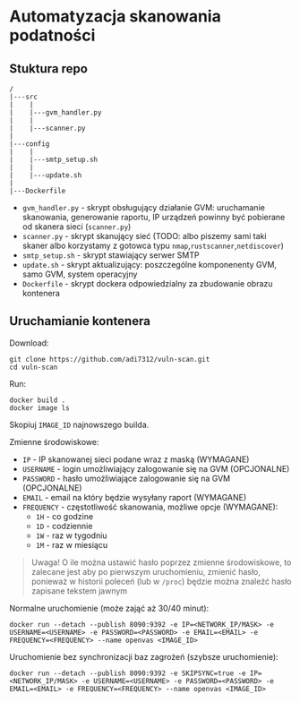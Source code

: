 # Automatyzacja skanowania podatności

## Stuktura repo

```
/
|---src
|    |
|    |---gvm_handler.py
|    |
|    |---scanner.py
|    
|---config
|    |
|    |---smtp_setup.sh
|    |
|    |---update.sh    
|
|---Dockerfile
```

* `gvm_handler.py` - skrypt obsługujący działanie GVM: uruchamanie skanowania, generowanie raportu, IP urządzeń powinny być pobierane od skanera sieci (`scanner.py`)
* `scanner.py` - skrypt skanujący sieć (TODO: albo piszemy sami taki skaner albo korzystamy z gotowca typu `nmap`,`rustscanner`,`netdiscover`)
* `smtp_setup.sh` - skrypt stawiający serwer SMTP
* `update.sh` - skrypt aktualizujący: poszczególne komponenenty GVM, samo GVM, system operacyjny
* `Dockerfile` - skrypt dockera odpowiedzialny za zbudowanie obrazu kontenera


## Uruchamianie kontenera

Download:
```
git clone https://github.com/adi7312/vuln-scan.git
cd vuln-scan
```

Run:

```
docker build .
docker image ls
```

Skopiuj `IMAGE_ID` najnowszego builda.

Zmienne środowiskowe:
* `IP` - IP skanowanej sieci podane wraz z maską (WYMAGANE)
* `USERNAME` - login umożliwiający zalogowanie się na GVM (OPCJONALNE)
* `PASSWORD` - hasło umożliwiające zalogowanie się na GVM (OPCJONALNE)
* `EMAIL` - email na który będzie wysyłany raport (WYMAGANE)
* `FREQUENCY` - częstotliwość skanowania, możliwe opcje (WYMAGANE):
  * `1H` - co godzine
  * `1D` - codziennie
  * `1W` - raz w tygodniu
  * `1M` - raz w miesiącu


> Uwaga! O ile można ustawić hasło poprzez zmienne środowiskowe, to zalecane jest aby po pierwszym uruchomieniu, zmienić hasło, ponieważ w historii poleceń (lub w `/proc`) będzie można znaleźć hasło zapisane tekstem jawnym



Normalne uruchomienie (może zająć aż 30/40 minut):
```
docker run --detach --publish 8090:9392 -e IP=<NETWORK_IP/MASK> -e USERNAME=<USERNAME> -e PASSWORD=<PASSWORD> -e EMAIL=<EMAIL> -e FREQUENCY=<FREQUENCY> --name openvas <IMAGE_ID>
```

Uruchomienie bez synchronizacji baz zagrożeń (szybsze uruchomienie):

```
docker run --detach --publish 8090:9392 -e SKIPSYNC=true -e IP=<NETWORK_IP/MASK> -e USERNAME=<USERNAME> -e PASSWORD=<PASSWORD> -e EMAIL=<EMAIL> -e FREQUENCY=<FREQUENCY> --name openvas <IMAGE_ID> 
```



